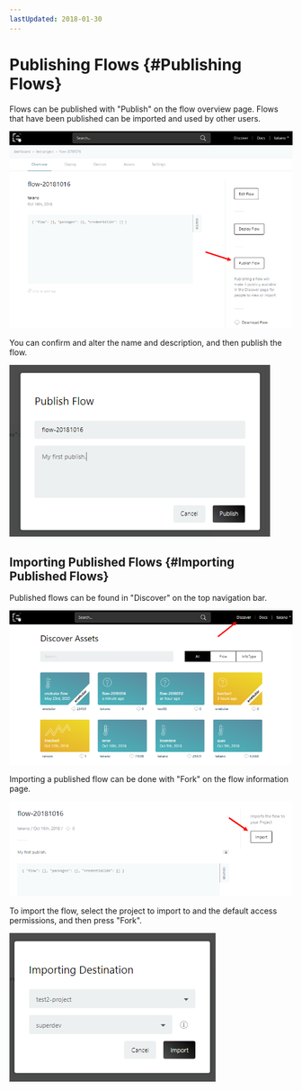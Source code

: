 ```yaml
---
lastUpdated: 2018-01-30
---
```


# Publishing Flows {#Publishing Flows}

Flows can be published with "Publish" on the flow overview page. Flows that have been published can be imported and used by other users.

![overview](./../../img/Flow/PublishFlow-overview.png)

You can confirm and alter the name and description, and then publish the flow.

![publish](./../../img/Flow/PublishFlow-publish.png)

## Importing Published Flows {#Importing Published Flows}

Published flows can be found in "Discover" on the top navigation bar.

![discover](./../../img/Flow/PublishFlow-discover.png)

Importing a published flow can be done with "Fork" on the flow information page.

![importButton](./../../img/Flow/PublishFlow-importButton.png)

To import the flow, select the project to import to and the default access permissions, and then press "Fork".

![import](./../../img/Flow/PublishFlow-import.png)
